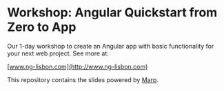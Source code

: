 # Workshop: Angular Quickstart from Zero to App

Our 1-day workshop to create an Angular app with basic functionality for your
next web project. See more at:

[www.ng-lisbon.com](http://www.ng-lisbon.com)

This repository contains the slides powered by
[Marp](https://yhatt.github.io/marp/#).
